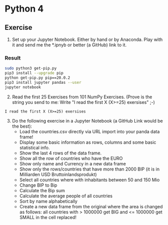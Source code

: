 # Python 4

## Exercise
1. Set up your Jupyter Notebook. Either by hand or by Anaconda. Play with it and send me the *.ipnyb or better (a GitHub) link to it.

### Result

```zsh
sudo python3 get-pip.py
pip3 install --upgrade pip
python get-pip.py pip==20.0.2
pip3 install jupyter pandas --user
jupyter notebook
```

2. Read the first 25 Exercises from 101 NumPy Exercises. (Prove is the string you send to me: Write "I read the first X (X>=25) exersises" ;-)

```I read the first X (X>=25) exersises```

3. Do the following exercise in a Jupyter Notebook (a GitHub Link would be the best):
    * Load the countries.csv directly via URL import into your panda data frame!
    * Display some basic information as rows, columns and some basic statistical info.
    * Show the last 4 rows of the data frame.
    * Show all the row of countries who have the EURO
    * Show only name and Currency in a new data frame
    * Show only the rows/countries that have more than 2000 BIP (it is in Milliarden USD Bruttoinlandsprodukt)
    * Select all countries where with inhabitants between 50 and 150 Mio
    * Change BIP to Bip
    * Calculate the Bip sum
    * Calculate the average people of all countries
    * Sort by name alphabetically
    * Create a new data frame from the original where the area is changed as follows: all countries with > 1000000 get BIG and <= 1000000 get SMALL in the cell replaced!
